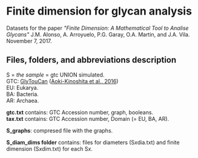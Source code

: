 # Finite dimension for glycan analysis
Datasets for the paper *"Finite Dimension: A Mathematical Tool to Analise Glycans"* J.M. Alonso, A. Arroyuelo, P.G. Garay, O.A. Martin, and J.A. Vila. November 7, 2017.

## Files, folders, and abbreviations description

S = *the sample* = gtc UNION simulated.  
GTC: [GlyTouCan](https://glytoucan.org/) ([Aoki-Kinoshita et al., 2016](https://doi.org/10.1093/nar/gkv1041))  
EU: Eukarya.  
BA: Bacteria.  
AR: Archaea.  

**gtc.txt** contains: GTC Accession number, graph, booleans.  
**tax.txt** contains: GTC Accession number, Domain (= EU, BA, AR).

**S_graphs**: compresed file with the graphs.

**S_diam_dims folder** contains: files for diameters (S*x*dia.txt) and finite dimension (S*x*dim.txt) for each S*x*.
